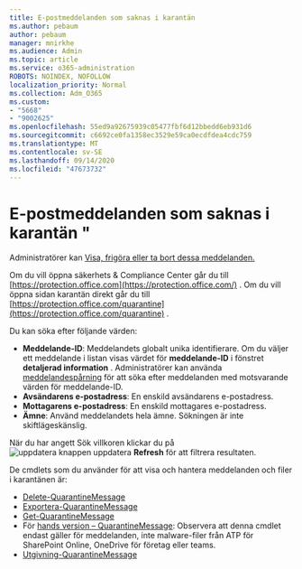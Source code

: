 ```yaml
---
title: E-postmeddelanden som saknas i karantän
ms.author: pebaum
author: pebaum
manager: mnirkhe
ms.audience: Admin
ms.topic: article
ms.service: o365-administration
ROBOTS: NOINDEX, NOFOLLOW
localization_priority: Normal
ms.collection: Adm_O365
ms.custom:
- "5668"
- "9002625"
ms.openlocfilehash: 55ed9a92675939c05477fbf6d12bbedd6eb931d6
ms.sourcegitcommit: c6692ce0fa1358ec3529e59ca0ecdfdea4cdc759
ms.translationtype: MT
ms.contentlocale: sv-SE
ms.lasthandoff: 09/14/2020
ms.locfileid: "47673732"
---
```

# <a name="missing-emails-in-quarantine"></a>E-postmeddelanden som saknas i karantän "

Administratörer kan [Visa, frigöra eller ta bort dessa meddelanden.](https://docs.microsoft.com/microsoft-365/security/office-365-security/manage-quarantined-messages-and-files?view=o365-worldwide)

Om du vill öppna säkerhets & Compliance Center går du till [https://protection.office.com](https://protection.office.com/) . Om du vill öppna sidan karantän direkt går du till [https://protection.office.com/quarantine](https://protection.office.com/quarantine) .  

Du kan söka efter följande värden:  

- **Meddelande-ID**: Meddelandets globalt unika identifierare. Om du väljer ett meddelande i listan visas värdet för  **meddelande-ID**  i fönstret  **detaljerad information**  . Administratörer kan använda [meddelandespårning](https://docs.microsoft.com/microsoft-365/security/office-365-security/message-trace-scc?view=o365-worldwide) för att söka efter meddelanden med motsvarande värden för meddelande-ID.
- **Avsändarens e-postadress**: En enskild avsändarens e-postadress.
- **Mottagarens e-postadress**: En enskild mottagares e-postadress.
- **Ämne**: Använd meddelandets hela ämne. Sökningen är inte skiftlägeskänslig.

När du har angett Sök villkoren klickar du på ![ uppdatera knappen uppdatera ](https://docs.microsoft.com/microsoft-365/media/scc-quarantine-refresh.png?view=o365-worldwide) **Refresh** för att filtrera resultaten.  

De cmdlets som du använder för att visa och hantera meddelanden och filer i karantänen är:
- [Delete-QuarantineMessage](https://docs.microsoft.com/powershell/module/exchange/delete-quarantinemessage)
- [Exportera-QuarantineMessage](https://docs.microsoft.com/powershell/module/exchange/export-quarantinemessage)
- [Get-QuarantineMessage](https://docs.microsoft.com/powershell/module/exchange/get-quarantinemessage)
- För [hands version – QuarantineMessage](https://docs.microsoft.com/powershell/module/exchange/preview-quarantinemessage): Observera att denna cmdlet endast gäller för meddelanden, inte malware-filer från ATP för SharePoint Online, OneDrive för företag eller teams.
- [Utgivning-QuarantineMessage](https://docs.microsoft.com/powershell/module/exchange/release-quarantinemessage)